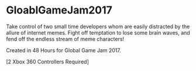 # GloablGameJam2017

Take control of two small time developers whom are easily distracted by the allure of internet memes. Fight off temptation to lose some brain waves, and fend off the endless stream of meme characters! 

Created in 48 Hours for Global Game Jam 2017.

[2 Xbox 360 Controllers Required]